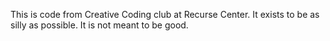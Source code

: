 This is code from Creative Coding club at Recurse Center. It exists to be as silly as possible. It is not meant to be good.